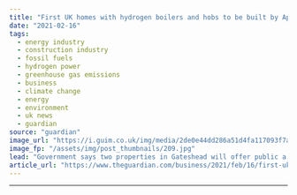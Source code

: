 ```yaml
---
title: "First UK homes with hydrogen boilers and hobs to be built by April"
date: "2021-02-16"
tags: 
  - energy industry
  - construction industry
  - fossil fuels
  - hydrogen power
  - greenhouse gas emissions
  - business
  - climate change
  - energy
  - environment
  - uk news
  - guardian
source: "guardian"
image_url: "https://i.guim.co.uk/img/media/2de0e44dd286a51d4fa117093f7a9fa74f73b15d/0_65_4046_2429/master/4046.jpg?width=460&quality=85&auto=format&fit=max&s=f13cf83272f2a98e8a2f52cd4ff58e4c"
image_fp: "/assets/img/post_thumbnails/209.jpg"
lead: "Government says two properties in Gateshead will offer public a glimpse of the ‘potential home of the future’The UK’s first homes to be fitted with boilers and hobs that run on hydrogen rather than fossil fuel gas will be built in Gateshead by April...."
article_url: "https://www.theguardian.com/business/2021/feb/16/first-uk-homes-with-hydrogen-boilers-and-hobs-to-be-built-by-april"
---
```


---
